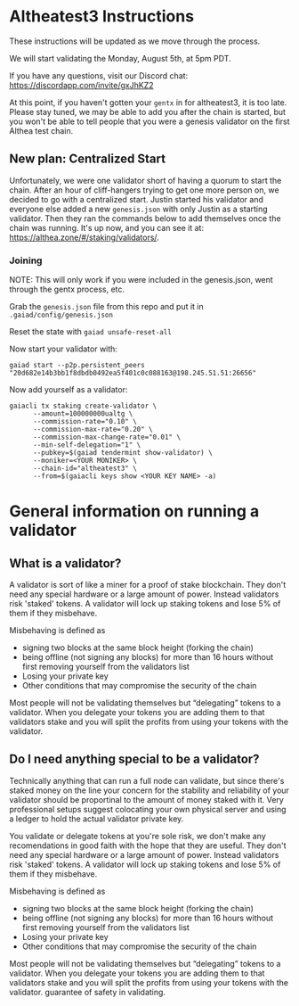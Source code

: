 # Altheatest3 Instructions

These instructions will be updated as we move through the process.

We will start validating the Monday, August 5th, at 5pm PDT.

If you have any questions, visit our Discord chat: https://discordapp.com/invite/gxJhKZ2

At this point, if you haven't gotten your `gentx` in for altheatest3, it is too late. Please stay tuned, we may be able to add you after the chain is started, but you won't be able to tell people that you were a genesis validator on the first Althea test chain.

## New plan: Centralized Start

Unfortunately, we were one validator short of having a quorum to start the chain. After an hour of cliff-hangers trying to get one more person on, we decided to go with a centralized start. Justin started his validator and everyone else added a new `genesis.json` with only Justin as a starting validator. Then they ran the commands below to add themselves once the chain was running. It's up now, and you can see it at: https://althea.zone/#/staking/validators/.

### Joining

NOTE: This will only work if you were included in the genesis.json, went through the gentx process, etc.

Grab the `genesis.json` file from this repo and put it in `.gaiad/config/genesis.json`

Reset the state with `gaiad unsafe-reset-all`

Now start your validator with:

`gaiad start --p2p.persistent_peers "20d682e14b3bb1f8dbdb0492ea5f401c0c088163@198.245.51.51:26656"`

Now add yourself as a validator:

```
gaiacli tx staking create-validator \
      --amount=100000000ualtg \
      --commission-rate="0.10" \
      --commission-max-rate="0.20" \
      --commission-max-change-rate="0.01" \
      --min-self-delegation="1" \
      --pubkey=$(gaiad tendermint show-validator) \
      --moniker=<YOUR MONIKER> \
      --chain-id="altheatest3" \
      --from=$(gaiacli keys show <YOUR KEY NAME> -a)
 ```
 
# General information on running a validator

## What is a validator?

A validator is sort of like a miner for a proof of stake blockchain. They don't need any special hardware or a large amount of power. Instead validators risk 'staked' tokens. A validator will lock up staking tokens and lose 5% of them if they misbehave.

Misbehaving is defined as

- signing two blocks at the same block height (forking the chain)
- being offline (not signing any blocks) for more than 16 hours without first removing yourself from the validators list
- Losing your private key
- Other conditions that may compromise the security of the chain

Most people will not be validating themselves but “delegating” tokens to a validator. When you delegate your tokens you are adding them to that validators stake and you will split the profits from using your tokens with the validator.

## Do I need anything special to be a validator?

Technically anything that can run a full node can validate, but since there's staked money on the line your concern for the stability and reliability of your validator should be proportinal to the amount of money staked with it. Very professional setups suggest colocating your own physical server and using a ledger to hold the actual validator private key.

You validate or delegate tokens at you're sole risk, we don't make any recomendations in good faith with the hope that they are useful. They don't need any special hardware or a large amount of power. Instead validators risk 'staked' tokens. A validator will lock up staking tokens and lose 5% of them if they misbehave.

Misbehaving is defined as

- signing two blocks at the same block height (forking the chain)
- being offline (not signing any blocks) for more than 16 hours without first removing yourself from the validators list
- Losing your private key
- Other conditions that may compromise the security of the chain

Most people will not be validating themselves but “delegating” tokens to a validator. When you delegate your tokens you are adding them to that validators stake and you will split the profits from using your tokens with the validator.
guarantee of safety in validating.
